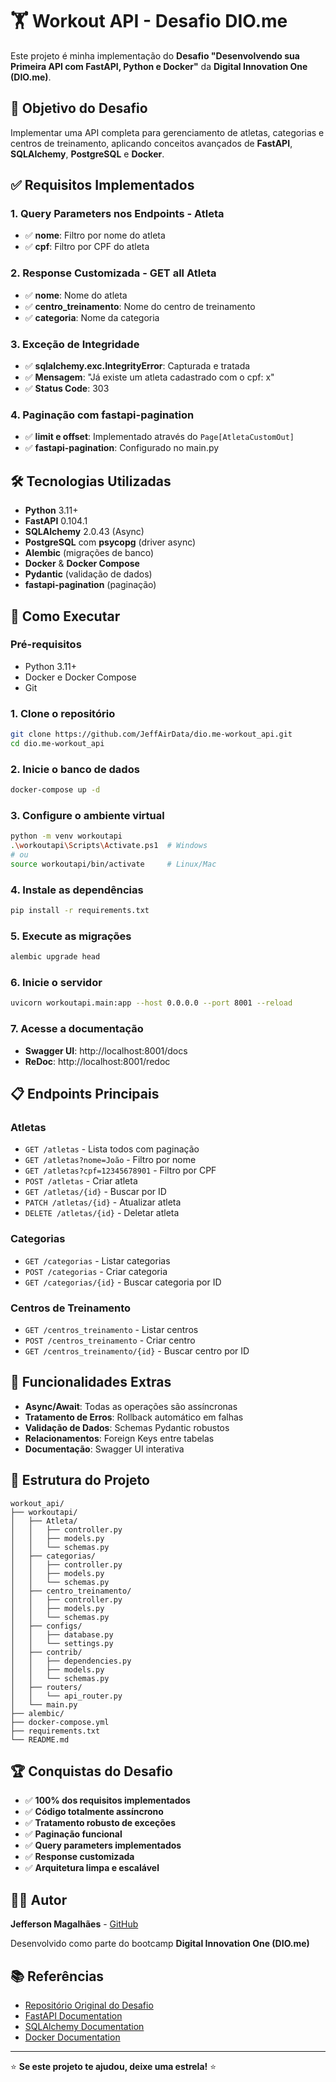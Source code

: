# 🏋️ Workout API - Desafio DIO.me

Este projeto é minha implementação do **Desafio "Desenvolvendo sua Primeira API com FastAPI, Python e Docker"** da **Digital Innovation One (DIO.me)**.

## 🎯 **Objetivo do Desafio**

Implementar uma API completa para gerenciamento de atletas, categorias e centros de treinamento, aplicando conceitos avançados de **FastAPI**, **SQLAlchemy**, **PostgreSQL** e **Docker**.

## ✅ **Requisitos Implementados**

### 1. **Query Parameters nos Endpoints - Atleta**
- ✅ **nome**: Filtro por nome do atleta
- ✅ **cpf**: Filtro por CPF do atleta

### 2. **Response Customizada - GET all Atleta**  
- ✅ **nome**: Nome do atleta
- ✅ **centro_treinamento**: Nome do centro de treinamento
- ✅ **categoria**: Nome da categoria

### 3. **Exceção de Integridade**
- ✅ **sqlalchemy.exc.IntegrityError**: Capturada e tratada
- ✅ **Mensagem**: "Já existe um atleta cadastrado com o cpf: x"
- ✅ **Status Code**: 303

### 4. **Paginação com fastapi-pagination**
- ✅ **limit e offset**: Implementado através do `Page[AtletaCustomOut]`
- ✅ **fastapi-pagination**: Configurado no main.py

## 🛠️ **Tecnologias Utilizadas**

- **Python** 3.11+
- **FastAPI** 0.104.1
- **SQLAlchemy** 2.0.43 (Async)
- **PostgreSQL** com **psycopg** (driver async)
- **Alembic** (migrações de banco)
- **Docker** & **Docker Compose**
- **Pydantic** (validação de dados)
- **fastapi-pagination** (paginação)

## 🚀 **Como Executar**

### Pré-requisitos
- Python 3.11+
- Docker e Docker Compose
- Git

### 1. **Clone o repositório**
```bash
git clone https://github.com/JeffAirData/dio.me-workout_api.git
cd dio.me-workout_api
```

### 2. **Inicie o banco de dados**
```bash
docker-compose up -d
```

### 3. **Configure o ambiente virtual**
```bash
python -m venv workoutapi
.\workoutapi\Scripts\Activate.ps1  # Windows
# ou
source workoutapi/bin/activate     # Linux/Mac
```

### 4. **Instale as dependências**
```bash
pip install -r requirements.txt
```

### 5. **Execute as migrações**
```bash
alembic upgrade head
```

### 6. **Inicie o servidor**
```bash
uvicorn workoutapi.main:app --host 0.0.0.0 --port 8001 --reload
```

### 7. **Acesse a documentação**
- **Swagger UI**: http://localhost:8001/docs
- **ReDoc**: http://localhost:8001/redoc

## 📋 **Endpoints Principais**

### **Atletas**
- `GET /atletas` - Lista todos com paginação
- `GET /atletas?nome=João` - Filtro por nome
- `GET /atletas?cpf=12345678901` - Filtro por CPF
- `POST /atletas` - Criar atleta
- `GET /atletas/{id}` - Buscar por ID
- `PATCH /atletas/{id}` - Atualizar atleta
- `DELETE /atletas/{id}` - Deletar atleta

### **Categorias**
- `GET /categorias` - Listar categorias
- `POST /categorias` - Criar categoria
- `GET /categorias/{id}` - Buscar categoria por ID

### **Centros de Treinamento**
- `GET /centros_treinamento` - Listar centros
- `POST /centros_treinamento` - Criar centro
- `GET /centros_treinamento/{id}` - Buscar centro por ID

## 🎨 **Funcionalidades Extras**

- **Async/Await**: Todas as operações são assíncronas
- **Tratamento de Erros**: Rollback automático em falhas
- **Validação de Dados**: Schemas Pydantic robustos
- **Relacionamentos**: Foreign Keys entre tabelas
- **Documentação**: Swagger UI interativa

## 📝 **Estrutura do Projeto**

```
workout_api/
├── workoutapi/
│   ├── Atleta/
│   │   ├── controller.py
│   │   ├── models.py
│   │   └── schemas.py
│   ├── categorias/
│   │   ├── controller.py
│   │   ├── models.py
│   │   └── schemas.py
│   ├── centro_treinamento/
│   │   ├── controller.py
│   │   ├── models.py
│   │   └── schemas.py
│   ├── configs/
│   │   ├── database.py
│   │   └── settings.py
│   ├── contrib/
│   │   ├── dependencies.py
│   │   ├── models.py
│   │   └── schemas.py
│   ├── routers/
│   │   └── api_router.py
│   └── main.py
├── alembic/
├── docker-compose.yml
├── requirements.txt
└── README.md
```

## 🏆 **Conquistas do Desafio**

- ✅ **100% dos requisitos implementados**
- ✅ **Código totalmente assíncrono**
- ✅ **Tratamento robusto de exceções**
- ✅ **Paginação funcional**
- ✅ **Query parameters implementados**
- ✅ **Response customizada**
- ✅ **Arquitetura limpa e escalável**

## 👨‍💻 **Autor**

**Jefferson Magalhães** - [GitHub](https://github.com/JeffAirData)

Desenvolvido como parte do bootcamp **Digital Innovation One (DIO.me)**

## 📚 **Referências**

- [Repositório Original do Desafio](https://github.com/digitalinnovationone/workout_api)
- [FastAPI Documentation](https://fastapi.tiangolo.com/)
- [SQLAlchemy Documentation](https://docs.sqlalchemy.org/)
- [Docker Documentation](https://docs.docker.com/)

---

⭐ **Se este projeto te ajudou, deixe uma estrela!** ⭐
